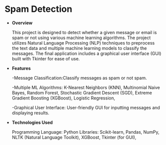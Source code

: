 # **Spam Detection**
* **Overview** 

    This project is designed to detect whether a given message or email is spam or not using various machine learning algorithms. The project utilizes Natural Language Processing (NLP)       techniques to preprocess the text data and multiple machine learning models to classify the messages. The final application includes a graphical user interface (GUI) built with Tkinter     for ease of use.

* **Features**

  -Message Classification:Classify messages as spam or not spam.

  -Multiple ML Algorithms: K-Nearest Neighbors (KNN), Multinomial Naive Bayes, Random Forest, Stochastic Gradient Descent (SGD), Extreme Gradient Boosting (XGBoost), Logistic Regression,

  -Graphical User Interface: User-friendly GUI for inputting messages and displaying results.

* **Technologies Used**

  Programming Language: Python Libraries: Scikit-learn, Pandas, NumPy, NLTK (Natural Language Toolkit), XGBoost, Tkinter (for GUI),
